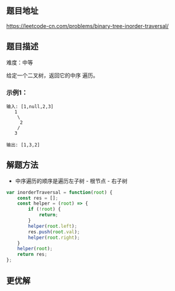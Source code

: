 ## 题目地址

https://leetcode-cn.com/problems/binary-tree-inorder-traversal/

## 题目描述

难度：中等

给定一个二叉树，返回它的中序 遍历。

### 示例1：

```
输入: [1,null,2,3]
   1
    \
     2
    /
   3

输出: [1,3,2]
```

## 解题方法

- 中序遍历的顺序是遍历左子树 - 根节点 - 右子树

```js
var inorderTraversal = function(root) {
    const res = [];
    const helper = (root) => {
        if (!root) {
            return;
        }
        helper(root.left);
        res.push(root.val);
        helper(root.right);
    }
    helper(root);
    return res;
};
```

## 更优解


```js

```

